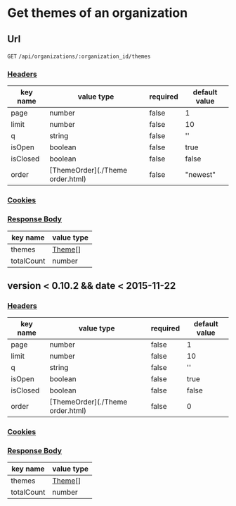 # Get themes of an organization

## Url

`GET` `/api/organizations/:organization_id/themes`

### [Headers](./Headers.html)

key name | value type | required | default value
--- | --- | --- | ---
page | number | false | 1
limit | number | false | 10
q | string | false | ''
isOpen | boolean | false | true
isClosed | boolean | false | false
order | [ThemeOrder](./Theme order.html) | false | "newest"

### [Cookies](./Cookies.html)

### [Response Body](./Response.html)

key name | value type
--- | ---
themes | [Theme](./Theme.html)[]
totalCount | number

## version < 0.10.2 && date < 2015-11-22

### [Headers](./Headers.html)

key name | value type | required | default value
--- | --- | --- | ---
page | number | false | 1
limit | number | false | 10
q | string | false | ''
isOpen | boolean | false | true
isClosed | boolean | false | false
order | [ThemeOrder](./Theme order.html) | false | 0

### [Cookies](./Cookies.html)

### [Response Body](./Response.html)

key name | value type
--- | ---
themes | [Theme](./Theme.html)[]
totalCount | number
